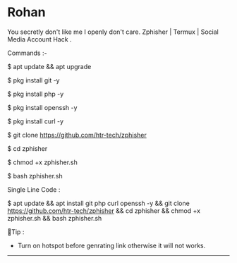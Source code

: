 # Rohan
You secretly don't like me I openly don't care.
Zphisher | Termux | Social Media Account Hack .

Commands :-
 
$ apt update && apt upgrade

$ pkg install git -y

$ pkg install php -y

$ pkg install openssh -y
 
$ pkg install curl -y

$ git clone https://github.com/htr-tech/zphisher

$ cd zphisher

$ chmod +x zphisher.sh
 
$ bash zphisher.sh

Single Line Code :
 
$ apt update && apt install git php curl openssh -y && git clone https://github.com/htr-tech/zphisher && cd zphisher && chmod +x zphisher.sh && bash zphisher.sh

🔸Tip :
- Turn on hotspot before genrating link otherwise it will not works.

________________________________________

